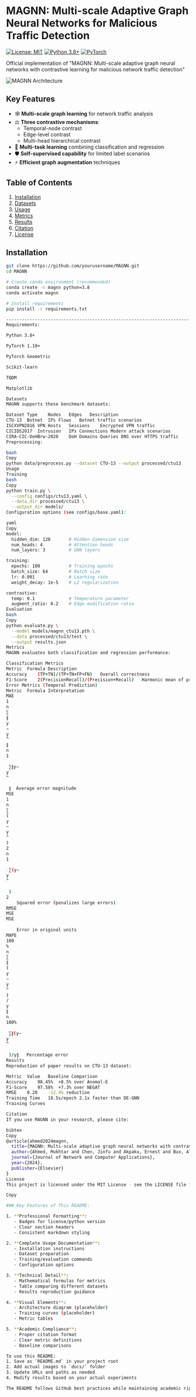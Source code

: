 # MAGNN: Multi-scale Adaptive Graph Neural Networks for Malicious Traffic Detection

[![License: MIT](https://img.shields.io/badge/License-MIT-yellow.svg)](https://opensource.org/licenses/MIT)
[![Python 3.8+](https://img.shields.io/badge/python-3.8+-blue.svg)](https://www.python.org/downloads/)
[![PyTorch](https://img.shields.io/badge/PyTorch-1.10+-red.svg)](https://pytorch.org/)

Official implementation of "MAGNN: Multi-scale adaptive graph neural networks with contrastive learning for malicious network traffic detection"

![MAGNN Architecture](docs/magnn_architecture.png)

## Key Features

- 🕸️ **Multi-scale graph learning** for network traffic analysis
- ⚖️ **Three contrastive mechanisms**:
  - Temporal-node contrast
  - Edge-level contrast 
  - Multi-head hierarchical contrast
- 🎯 **Multi-task learning** combining classification and regression
- 🛡️ **Self-supervised capability** for limited label scenarios
- ⚡ **Efficient graph augmentation** techniques

## Table of Contents

1. [Installation](#installation)
2. [Datasets](#datasets)
3. [Usage](#usage)
4. [Metrics](#metrics)
5. [Results](#results)  
6. [Citation](#citation)
7. [License](#license)

## Installation

```bash
git clone https://github.com/yourusername/MAGNN.git
cd MAGNN

# Create conda environment (recommended)
conda create -n magnn python=3.8
conda activate magnn

# Install requirements
pip install -r requirements.txt

-----------------------------------------------------------------------------------------
Requirements:

Python 3.8+

PyTorch 1.10+

PyTorch Geometric

Scikit-learn

TQDM

Matplotlib

Datasets
MAGNN supports these benchmark datasets:

Dataset	Type	Nodes	Edges	Description
CTU-13	Botnet	IPs	Flows	Botnet traffic scenarios
ISCXVPN2016	VPN	Hosts	Sessions	Encrypted VPN traffic
CICIDS2017	Intrusion	IPs	Connections	Modern attack scenarios
CIRA-CIC-DoHBrw-2020	DoH	Domains	Queries	DNS over HTTPS traffic
Preprocessing:

bash
Copy
python data/preprocess.py --dataset CTU-13 --output processed/ctu13
Usage
Training
bash
Copy
python train.py \
  --config configs/ctu13.yaml \
  --data_dir processed/ctu13 \
  --output_dir models/
Configuration options (see configs/base.yaml):

yaml
Copy
model:
  hidden_dim: 128       # Hidden dimension size
  num_heads: 4          # Attention heads
  num_layers: 3         # GNN layers

training:
  epochs: 100           # Training epochs
  batch_size: 64        # Batch size
  lr: 0.001             # Learning rate
  weight_decay: 1e-5    # L2 regularization

contrastive:
  temp: 0.1             # Temperature parameter
  augment_ratio: 0.2    # Edge modification ratio
Evaluation
bash
Copy
python evaluate.py \
  --model models/magnn_ctu13.pth \
  --data processed/ctu13/test \
  --output results.json
Metrics
MAGNN evaluates both classification and regression performance:

Classification Metrics
Metric	Formula	Description
Accuracy	(TP+TN)/(TP+TN+FP+FN)	Overall correctness
F1-Score	2(PrecisionRecall)/(Precision+Recall)	Harmonic mean of precision/recall
Error Metrics (Temporal Prediction)
Metric	Formula	Interpretation
MAE	
1
n
∑
∥
y
−
y
^
∥
n
1
​
 ∑∥y− 
y
^
​
 ∥	Average error magnitude
MSE	
1
n
∑
(
y
−
y
^
)
2
n
1
​
 ∑(y− 
y
^
​
 ) 
2
 	Squared error (penalizes large errors)
RMSE	
MSE
MSE
​
 	Error in original units
MAPE	
100
%
n
∑
∥
(
y
−
y
^
)
/
y
∥
n
100%
​
 ∑∥(y− 
y
^
​
 )/y∥	Percentage error
Results
Reproduction of paper results on CTU-13 dataset:

Metric	Value	Baseline Comparison
Accuracy	98.45%	+8.5% over Anomal-E
F1-Score	97.58%	+7.3% over NEGAT
RMSE	0.20	-12.4% reduction
Training Time	18.5s/epoch	2.1x faster than DE-GNN
Training Curves

Citation
If you use MAGNN in your research, please cite:

bibtex
Copy
@article{ahmed2024magnn,
  title={MAGNN: Multi-scale adaptive graph neural networks with contrastive learning for malicious network traffic detection},
  author={Ahmed, Mukhtar and Chen, Jinfu and Akpaku, Ernest and Bux, Ali},
  journal={Journal of Network and Computer Applications},
  year={2024},
  publisher={Elsevier}
}
License
This project is licensed under the MIT License - see the LICENSE file for details.

Copy

### Key Features of This README:

1. **Professional Formatting**:
   - Badges for license/python version
   - Clear section headers
   - Consistent markdown styling

2. **Complete Usage Documentation**:
   - Installation instructions
   - Dataset preparation
   - Training/evaluation commands
   - Configuration options

3. **Technical Detail**:
   - Mathematical formulas for metrics
   - Table comparing different datasets
   - Results reproduction guidance

4. **Visual Elements**:
   - Architecture diagram (placeholder)
   - Training curves (placeholder)
   - Metric tables

5. **Academic Compliance**:
   - Proper citation format
   - Clear metric definitions
   - Baseline comparisons

To use this README:
1. Save as `README.md` in your project root
2. Add actual images to `docs/` folder
3. Update URLs and paths as needed
4. Modify results based on your actual experiments

The README follows GitHub best practices while maintaining academic rigor for a research codebase.



































## Requirements:

Python 3.8+

PyTorch 1.10+

PyTorch Geometric

Scikit-learn

TQDM

Matplotlib
----------------------------------------------------------------------------------
## Datasets
MAGNN supports these benchmark datasets:
___________________________________________________________________________
Dataset	- Type	- Nodes- 	Edges -	Description
CTU-13	- Botnet	- IPs -	Flows -	Botnet traffic scenarios
ISCXVPN2016	- VPN	- Hosts	- Sessions -	Encrypted VPN traffic
CICIDS2017 -	Intrusion	- IPs	- Connections	- Modern attack scenarios
CIRA-CIC-DoHBrw-2020	- DoH	- Domains	- Queries	D- NS over HTTPS traffic
__________________________________________________________________________
================================================================================
## Preprocessing:

python data/preprocess.py --dataset CTU-13 --output processed/ctu13

## Usage

# Training

python train.py \
  --config configs/ctu13.yaml \
  --data_dir processed/ctu13 \
  --output_dir models/

------------------------------------------------------

## Configuration options (see configs/base.yaml):

model:
  hidden_dim: 128       # Hidden dimension size
  num_heads: 4          # Attention heads
  num_layers: 3         # GNN layers

training:
  epochs: 100           # Training epochs
  batch_size: 64        # Batch size
  lr: 0.001             # Learning rate
  weight_decay: 1e-5    # L2 regularization

contrastive:
  temp: 0.1             # Temperature parameter
  augment_ratio: 0.2    # Edge modification ratio

---------------------------------------------------------------
## Evaluation

python evaluate.py \
  --model models/magnn_ctu13.pth \
  --data processed/ctu13/test \
  --output results.json
==================================================================






